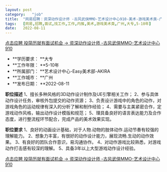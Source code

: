 ```yaml
---
layout:	post
category:	"job"
title:	"网易招聘：资深动作设计师 -古风武侠MMO-艺术设计中心910-美术-游戏美术类-广州大专5-10年"
tags:	[网易,招聘,面试,找工作,工作,内推,美术,游戏美术类,广州,大专,5-10年]
date:	2022-08-11
---
```


[点击应聘 投简历就有面试机会 -> 资深动作设计师 -古风武侠MMO-艺术设计中心910](http://mobile.bole.netease.com/bole/boleDetail?id=39797&employeeId=346f03c3cda5f04c&key=all)



- **学历要求： **大专
- **工作年限： **5-10年
- **所属部门： **艺术设计中心-Easy美术部-AKIRA
- **工作城市： **广州
- **发布日期： **2022-08-11



**职位描述**
1、擅长多种风格的3D动作设计制作及UE引擎相关工作；
2、参与具体动作设计任务，审核外包提交的动作资源；
3、负责设计游戏中的角色的动作，对游戏角色的运动规律有深入的分析了解和制作经验；
4、需要与主美紧密合作，定游戏动作风格，输出动作设计模版和规范；
5、理具备良好的语言表达能力及合作态度，进行整流程环节配合，完成产品的美术效果实现。



**职位要求**
1、良好的动画设计基础，对于人物.动物的肢体动作.运动节奏有较强的理解能力。
2、想象力丰富，有很好的动作设计能力，展现流畅.生动的动作效果。
3、有良好的团队合作意识，易沟通协作。
4、对动作游戏比较熟悉，对游戏动作打击感有较深的理解。
5、具备3年以上大型游戏动作设计经验。



[点击应聘 投简历就有面试机会 -> 资深动作设计师 -古风武侠MMO-艺术设计中心910](http://mobile.bole.netease.com/bole/boleDetail?id=39797&employeeId=346f03c3cda5f04c&key=all)